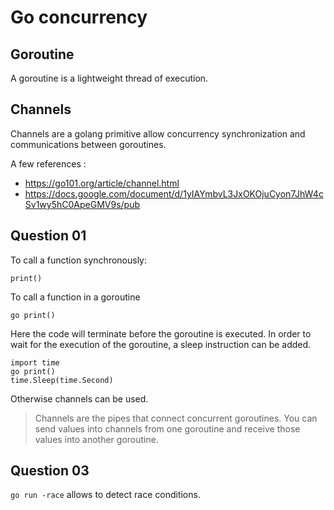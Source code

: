 # Go concurrency

## Goroutine

A goroutine is a lightweight thread of execution.

## Channels

Channels are a golang primitive allow concurrency synchronization and communications between goroutines.

A few references :

- https://go101.org/article/channel.html
- https://docs.google.com/document/d/1yIAYmbvL3JxOKOjuCyon7JhW4cSv1wy5hC0ApeGMV9s/pub

## Question 01

To call a function synchronously:

```
print()
```

To call a function in a goroutine

```
go print()
```

Here the code will terminate before the goroutine is executed. In order to wait for the execution of the goroutine, a sleep instruction can be added.

```
import time
go print()
time.Sleep(time.Second)
```

Otherwise channels can be used.

> Channels are the pipes that connect concurrent goroutines. You can send values into channels from one goroutine and receive those values into another goroutine.

## Question 03

`go run -race` allows to detect race conditions.
